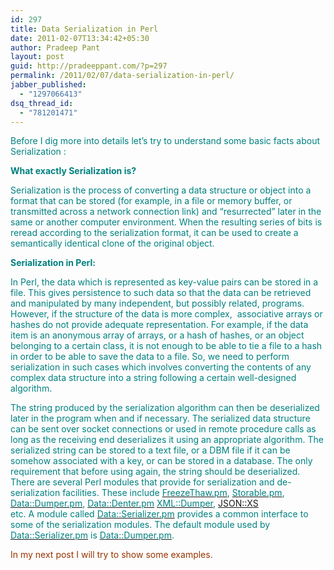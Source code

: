 ```yaml
---
id: 297
title: Data Serialization in Perl
date: 2011-02-07T13:34:42+05:30
author: Pradeep Pant
layout: post
guid: http://pradeeppant.com/?p=297
permalink: /2011/02/07/data-serialization-in-perl/
jabber_published:
  - "1297066413"
dsq_thread_id:
  - "781201471"
---
```

<span style="color:#008080;">Before I dig more into details let&#8217;s try to understand some basic facts about Serialization :</span>

 <span style="color:#008080;"></span><span style="color:#008080;"><strong>What exactly Serialization is?</strong></span>

<span style="color:#008080;">Serialization is the process of converting a data structure or object into a format that can be stored (for example, in a file or memory buffer, or transmitted across a network connection link) and &#8220;resurrected&#8221; later in the same or another computer environment. When the resulting series of bits is reread according to the serialization format, it can be used to create a semantically identical clone of the original object.</span>

<span style="color:#008080;"><strong>Serialization in Perl:</strong></span>

<span style="color:#008080;">In Perl, the data which is represented as key-value pairs can be stored in a file. This gives persistence to such data so that the data can be retrieved and manipulated by many independent, but possibly related, programs. However, if the structure of the data is more complex,  associative arrays or hashes do not provide adequate representation. For example, if the data item is an anonymous array of arrays, or a hash of hashes, or an object belonging to a certain class, it is not enough to be able to tie a file to a hash in order to be able to save the data to a file. So, we need to perform serialization in such cases which involves converting the contents of any complex data structure into a string following a certain well-designed algorithm.</span>

<span style="color:#008080;">The string produced by the serialization algorithm can then be deserialized later in the program when and if necessary. The serialized data structure can be sent over socket connections or used in remote procedure calls as long as the receiving end deserializes it using an appropriate algorithm. The serialized string can be stored to a text file, or a DBM file if it can be somehow associated with a key, or can be stored in a database. The only requirement that before using again, the string should be deserialized. There are several Perl modules that provide for serialization and de-serialization facilities. These include </span><a href="http://search.cpan.org/dist/FreezeThaw/" target="_blank"><span style="color:#008080;">FreezeThaw.pm</span></a><span style="color:#008080;">, </span><a href="http://search.cpan.org/~ams/Storable-2.25/Storable.pm" target="_blank"><span style="color:#008080;">Storable.pm</span></a><span style="color:#008080;">, </span><a href="http://search.cpan.org/~smueller/Data-Dumper-2.128/Dumper.pm" target="_blank"><span style="color:#008080;">Data::Dumper.pm</span></a><span style="color:#008080;">, </span><a href="http://search.cpan.org/~ingy/Data-Denter-0.15/" target="_blank"><span style="color:#008080;">Data::Denter.pm</span></a> <a href="http://search.cpan.org/~mikewong/XML-Dumper-0.81/" target="_blank"><span style="color:#008080;">XML::Dumper</span></a><span style="color:#008080;">, <a href="http://search.cpan.org/~mlehmann/JSON-XS-2.3/XS.pm">JSON::XS</a></span>  
 <span style="color:#008080;">etc. A module called </span>[<span style="color:#008080;">Data::Serializer.pm</span>](http://search.cpan.org/~neely/Data-Serializer-0.57/) <span style="color:#008080;">provides a common interface to some of the serialization modules. The default module used by </span><a href="http://search.cpan.org/~neely/Data-Serializer-0.57/" target="_blank"><span style="color:#008080;">Data::Serializer.pm</span></a> <span style="color:#008080;">is </span>[<span style="color:#008080;">Data::Dumper.pm</span>](http://search.cpan.org/~smueller/Data-Dumper-2.128/Dumper.pm)<span style="color:#008080;">.</span>

<span style="color:#993300;">In my next post I will try to show some examples.</span>